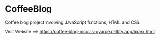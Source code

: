 # CoffeeBlog
Coffee blog project involving JavaScript functions, HTML and CSS.

Visit Website ==> https://coffee-blog-nicolas-oyarce.netlify.app/index.html
